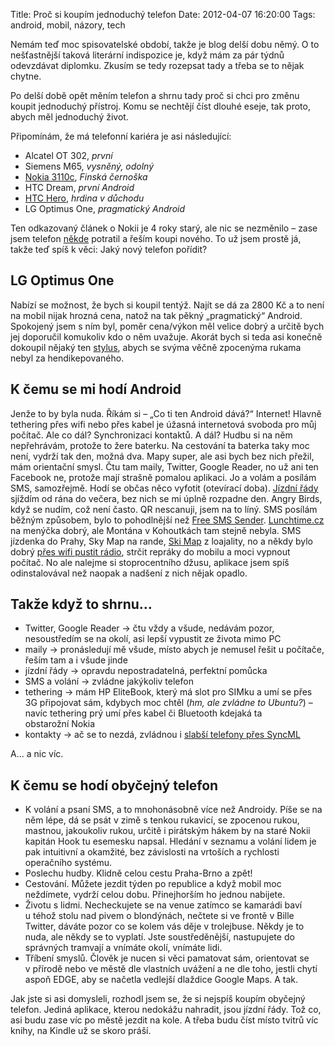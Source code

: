 Title: Proč si koupím jednoduchý telefon
Date: 2012-04-07 16:20:00
Tags: android, mobil, názory, tech

Nemám teď moc spisovatelské období, takže je blog delší dobu němý. O to nešťastnější taková literární indispozice je, když mám za pár týdnů odevzdávat diplomku. Zkusím se tedy rozepsat tady a třeba se to nějak chytne.

Po delší době opět měním telefon a shrnu tady proč si chci pro změnu koupit jednoduchý přístroj. Komu se nechtějí číst dlouhé eseje, tak proto, abych měl jednoduchý život.

Připomínám, že má telefonní kariéra je asi následující:

-   Alcatel OT 302, *první*
-   Siemens M65, *vysněný, odolný*
-   [Nokia 3110c](http://blog.javorek.net/finska-cernoska/), *Finská černoška*
-   HTC Dream, *první Android*
-   [HTC Hero](http://blog.javorek.net/hloupe-chytre-telefony/), *hrdina v důchodu*
-   LG Optimus One, *pragmatický Android*

Ten odkazovaný článek o Nokii je 4 roky starý, ale nic se nezměnilo – zase jsem telefon [někde](https://imgur.com/a/i87YM) potratil a řeším koupi nového. To už jsem prostě já, takže teď spíš k věci: Jaký nový telefon pořídit?

## LG Optimus One

Nabízí se možnost, že bych si koupil tentýž. Najít se dá za 2800 Kč a to není na mobil nijak hrozná cena, natož na tak pěkný „pragmatický“ Android. Spokojený jsem s ním byl, poměr cena/výkon měl velice dobrý a určitě bych jej doporučil komukoliv kdo o něm uvažuje. Akorát bych si teda asi konečně dokoupil nějaký ten [stylus](http://www.chytremobily.cz/Stylusy/Stylus-tuzka-pro-LG-Optimus-One.html), abych se svýma věčně zpocenýma rukama nebyl za hendikepovaného.

## K čemu se mi hodí Android

Jenže to by byla nuda. Říkám si – „Co ti ten Android dává?“ Internet! Hlavně tethering přes wifi nebo přes kabel je úžasná internetová svoboda pro můj počítač. Ale co dál? Synchronizaci kontaktů. A dál? Hudbu si na něm nepřehrávám, protože to žere baterku. Na cestování ta baterka taky moc není, vydrží tak den, možná dva. Mapy super, ale asi bych bez nich přežil, mám orientační smysl. Čtu tam maily, Twitter, Google Reader, no už ani ten Facebook ne, protože mají strašně pomalou aplikaci. Jo a volám a posílám SMS, samozřejmě. Hodí se občas něco vyfotit (otevírací
doba). [Jízdní řády](https://play.google.com/store/apps/details?id=cz.fhejl.pubtran) sjíždím od rána do večera, bez nich se mi úplně rozpadne den. Angry Birds, když se nudím, což není často. QR nescanuji, jsem na to líný. SMS posílám běžným způsobem, bylo to pohodlnější než [Free SMS Sender](https://play.google.com/store/apps/details?id=cz.vojtisek.freesmssender). [Lunchtime.cz](https://play.google.com/store/apps/details?id=cz.lunchtime.android) na menýčka dobrý, ale Montána v Kohoutkách tam stejně nebyla. SMS jízdenka do Prahy, Sky Map na rande, [Ski Map](https://play.google.com/store/apps/details?id=net.skimap) z loajality, no a někdy bylo dobrý [přes wifi pustit rádio](https://play.google.com/store/apps/details?id=tunein.player), strčit repráky do mobilu a moci vypnout počítač. No ale nalejme si stoprocentního džusu, aplikace jsem spíš odinstalovával než naopak a nadšení z nich nějak opadlo.

## Takže když to shrnu…

-   Twitter, Google Reader → čtu vždy a všude, nedávám pozor, nesoustředím se na okolí, asi lepší vypustit ze života mimo PC
-   maily → pronásledují mě všude, místo abych je nemusel řešit u počítače, řeším tam a i všude jinde
-   jízdní řády → opravdu nepostradatelná, perfektní pomůcka
-   SMS a volání → zvládne jakýkoliv telefon
-   tethering → mám HP EliteBook, který má slot pro SIMku a umí se přes 3G připojovat sám, kdybych moc chtěl (*hm, ale zvládne to Ubuntu?*) – navíc tethering prý umí přes kabel či Bluetooth kdejaká ta obstarožní Nokia
-   kontakty → ač se to nezdá, zvládnou i [slabší telefony přes SyncML](http://www.google.com/mobile/sync/)

A… a nic víc.

## K čemu se hodí obyčejný telefon

-   K volání a psaní SMS, a to mnohonásobně více než Androidy. Píše se na něm lépe, dá se psát v zimě s tenkou rukavicí, se zpocenou rukou, mastnou, jakoukoliv rukou, určitě i pirátským hákem by na staré Nokii kapitán Hook tu esemesku napsal. Hledání v seznamu a volání lidem je pak intuitivní a okamžité, bez závislosti na vrtoších a rychlosti operačního systému.
-   Poslechu hudby. Klidně celou cestu Praha-Brno a zpět!
-   Cestování. Můžete jezdit týden po republice a když mobil moc neždímete, vydrží celou dobu. Přinejhorším ho jednou nabijete.
-   Životu s lidmi. Necheckujete se na venue zatímco se kamarádi baví u téhož stolu nad pivem o blondýnách, nečtete si ve frontě v Bille Twitter, dáváte pozor co se kolem vás děje v trolejbuse. Někdy je to nuda, ale někdy se to vyplatí. Jste soustředěnější, nastupujete do správných tramvají a vnímáte okolí, vnímáte lidi.
-   Tříbení smyslů. Člověk je nucen si věci pamatovat sám, orientovat se v přírodě nebo ve městě dle vlastních uvážení a ne dle toho, jestli chytí aspoň EDGE, aby se načetla vedlejší dlaždice Google Maps. A tak.

Jak jste si asi domysleli, rozhodl jsem se, že si nejspíš koupím obyčejný telefon. Jediná aplikace, kterou nedokážu nahradit, jsou jízdní řády. Tož co, asi budu zase víc po městě jezdit na kole. A třeba budu číst místo tvitrů víc knihy, na Kindle už se skoro práší.